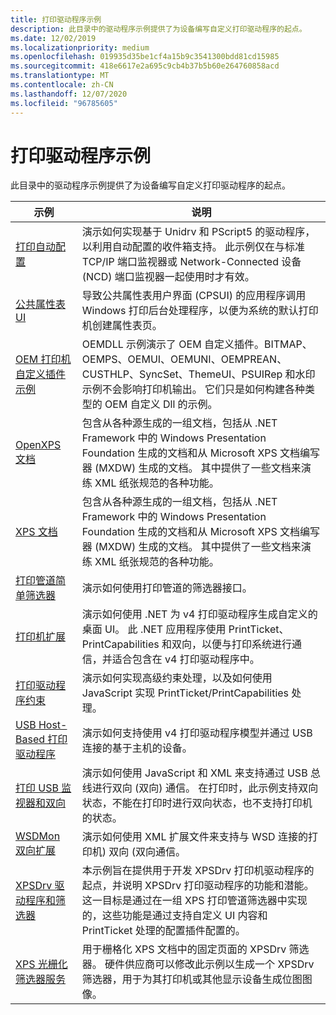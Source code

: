 ```yaml
---
title: 打印驱动程序示例
description: 此目录中的驱动程序示例提供了为设备编写自定义打印驱动程序的起点。
ms.date: 12/02/2019
ms.localizationpriority: medium
ms.openlocfilehash: 019935d35be1cf4a15b9c3541300bdd81cd15985
ms.sourcegitcommit: 418e6617e2a695c9cb4b37b5b60e264760858acd
ms.translationtype: MT
ms.contentlocale: zh-CN
ms.lasthandoff: 12/07/2020
ms.locfileid: "96785605"
---
```

# <a name="print-driver-samples"></a>打印驱动程序示例

此目录中的驱动程序示例提供了为设备编写自定义打印驱动程序的起点。

| 示例 | 说明 |
| --- | --- |
| [打印自动配置](/samples/microsoft/windows-driver-samples/print-auto-configuration-sample) | 演示如何实现基于 Unidrv 和 PScript5 的驱动程序，以利用自动配置的收件箱支持。 此示例仅在与标准 TCP/IP 端口监视器或 Network-Connected 设备 (NCD) 端口监视器一起使用时才有效。 |
| [公共属性表 UI](/samples/microsoft/windows-driver-samples/common-property-sheet-ui-sample) | 导致公共属性表用户界面 (CPSUI) 的应用程序调用 Windows 打印后台处理程序，以便为系统的默认打印机创建属性表页。 |
| [OEM 打印机自定义插件示例](/samples/microsoft/windows-driver-samples/oem-printer-customization-plug-in-samples) | OEMDLL 示例演示了 OEM 自定义插件。BITMAP、OEMPS、OEMUI、OEMUNI、OEMPREAN、CUSTHLP、SyncSet、ThemeUI、PSUIRep 和水印示例不会影响打印机输出。 它们只是如何构建各种类型的 OEM 自定义 Dll 的示例。|
| [OpenXPS 文档](/samples/microsoft/windows-driver-samples/openxps-documents-print-sample) | 包含从各种源生成的一组文档，包括从 .NET Framework 中的 Windows Presentation Foundation 生成的文档和从 Microsoft XPS 文档编写器 (MXDW) 生成的文档。 其中提供了一些文档来演练 XML 纸张规范的各种功能。 |
| [XPS 文档](/samples/microsoft/windows-driver-samples/xps-documents-print-sample) | 包含从各种源生成的一组文档，包括从 .NET Framework 中的 Windows Presentation Foundation 生成的文档和从 Microsoft XPS 文档编写器 (MXDW) 生成的文档。 其中提供了一些文档来演练 XML 纸张规范的各种功能。 |
| [打印管道简单筛选器](/samples/microsoft/windows-driver-samples/print-pipeline-simple-filter) | 演示如何使用打印管道的筛选器接口。 |
| [打印机扩展](/samples/microsoft/windows-driver-samples/printer-extension-sample) | 演示如何使用 .NET 为 v4 打印驱动程序生成自定义的桌面 UI。 此 .NET 应用程序使用 PrintTicket、PrintCapabilities 和双向，以便与打印系统进行通信，并适合包含在 v4 打印驱动程序中。 |
| [打印驱动程序约束](/samples/microsoft/windows-driver-samples/print-driver-constraints-sample) | 演示如何实现高级约束处理，以及如何使用 JavaScript 实现 PrintTicket/PrintCapabilities 处理。  |
| [USB Host-Based 打印驱动程序](/samples/microsoft/windows-driver-samples/usb-host-based-print-driver-sample) | 演示如何支持使用 v4 打印驱动程序模型并通过 USB 连接的基于主机的设备。 |
| [打印 USB 监视器和双向](/samples/microsoft/windows-driver-samples/print-driver-usb-monitor-and-bidi-sample)  | 演示如何使用 JavaScript 和 XML 来支持通过 USB 总线进行双向 (双向) 通信。 在打印时，此示例支持双向状态，不能在打印时进行双向状态，也不支持打印机的状态。 |
| [WSDMon 双向扩展](/samples/microsoft/windows-driver-samples/wsdmon-bidi-extension-sample)  | 演示如何使用 XML 扩展文件来支持与 WSD 连接的打印机) 双向 (双向通信。 |
| [XPSDrv 驱动程序和筛选器](/samples/microsoft/windows-driver-samples/xpsdrv-driver-and-filter-sample) | 本示例旨在提供用于开发 XPSDrv 打印机驱动程序的起点，并说明 XPSDrv 打印驱动程序的功能和潜能。 这一目标是通过在一组 XPS 打印管道筛选器中实现的，这些功能是通过支持自定义 UI 内容和 PrintTicket 处理的配置插件配置的。 |
| [XPS 光栅化筛选器服务](/samples/microsoft/windows-driver-samples/xps-rasterization-filter-service-sample) | 用于栅格化 XPS 文档中的固定页面的 XPSDrv 筛选器。 硬件供应商可以修改此示例以生成一个 XPSDrv 筛选器，用于为其打印机或其他显示设备生成位图图像。 |
